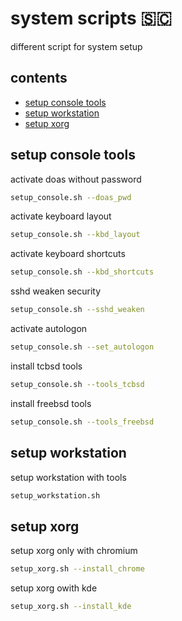 <!-- omit in toc -->
# system scripts 🇸🇨

different script for system setup

<!-- omit in toc -->
## contents

- [setup console tools](#setup-console-tools)
- [setup workstation](#setup-workstation)
- [setup xorg](#setup-xorg)

## setup console tools

activate doas without password

```sh
setup_console.sh --doas_pwd
```

activate keyboard layout

```sh
setup_console.sh --kbd_layout
```

activate keyboard shortcuts

```sh
setup_console.sh --kbd_shortcuts
```

sshd weaken security

```sh
setup_console.sh --sshd_weaken
```

activate autologon

```sh
setup_console.sh --set_autologon
```

install tcbsd tools

```sh
setup_console.sh --tools_tcbsd
```

install freebsd tools

```sh
setup_console.sh --tools_freebsd
```

## setup workstation

setup workstation with tools

```sh
setup_workstation.sh
```

## setup xorg

setup xorg only with chromium

```sh
setup_xorg.sh --install_chrome
```

setup xorg owith kde

```sh
setup_xorg.sh --install_kde
```
